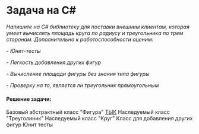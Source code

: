 # Задача на C#
*Напишите на C# библиотеку для поставки внешним клиентам, которая умеет вычислять площадь круга по радиусу и треугольника по трем сторонам. Дополнительно к работоспособности оценим:*

*- Юнит-тесты*

*- Легкость добавления других фигур*

*- Вычисление площади фигуры без знания типа фигуры*

*- Проверку на то, является ли треугольник прямоугольным*

#### Решение задачи:
Базовый абстрактный класс "Фигура"  [ТЫК](https://github.com/BerezkaVika/Mindbox_Test_Task/blob/main/LibraryFigures/LibraryFigures/Figure.cs)
Наследуемый класс "Треуголиник"
Наследуемый класс "Круг"
Класс для добавления других фигур 
Юнит тесты 
